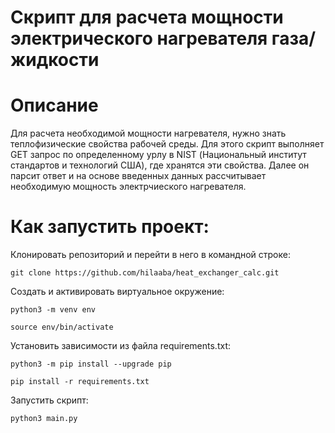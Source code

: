 # Скрипт для расчета мощности электрического нагревателя газа/жидкости

# Описание
Для расчета необходимой мощности нагревателя, нужно знать теплофизические свойства рабочей среды. Для этого скрипт выполняет GET запрос по определенному урлу в NIST (Национальный институт стандартов и технологий США), где хранятся эти свойства. Далее он парсит ответ и на основе введенных данных рассчитывает необходимую мощность электрчиеского нагревателя.

# Как запустить проект:
Клонировать репозиторий и перейти в него в командной строке:

```
git clone https://github.com/hilaaba/heat_exchanger_calc.git
```

Cоздать и активировать виртуальное окружение:

```
python3 -m venv env

source env/bin/activate
```

Установить зависимости из файла requirements.txt:

```
python3 -m pip install --upgrade pip

pip install -r requirements.txt
```

Запустить скрипт:

```
python3 main.py
```
